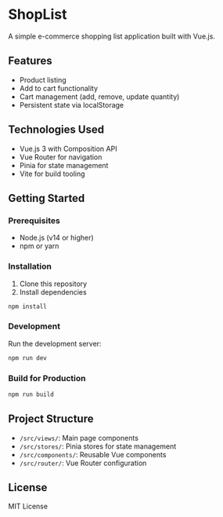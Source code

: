 # ShopList

A simple e-commerce shopping list application built with Vue.js.

## Features

- Product listing
- Add to cart functionality
- Cart management (add, remove, update quantity)
- Persistent state via localStorage

## Technologies Used

- Vue.js 3 with Composition API
- Vue Router for navigation
- Pinia for state management
- Vite for build tooling

## Getting Started

### Prerequisites

- Node.js (v14 or higher)
- npm or yarn

### Installation

1. Clone this repository
2. Install dependencies
```bash
npm install
```

### Development

Run the development server:
```bash
npm run dev
```

### Build for Production

```bash
npm run build
```

## Project Structure

- `/src/views/`: Main page components
- `/src/stores/`: Pinia stores for state management
- `/src/components/`: Reusable Vue components
- `/src/router/`: Vue Router configuration

## License

MIT License
